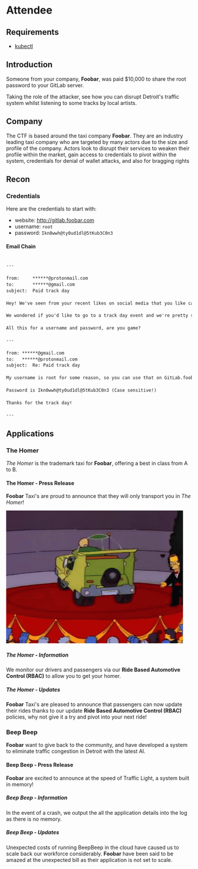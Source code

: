 # Attendee

## Requirements

- [kubectl](https://kubernetes.io/docs/tasks/tools/#kubectl)

## Introduction

Someone from your company, __Foobar__, was paid $10,000 to share the root password to your GitLab server.

Taking the role of the attacker, see how you can disrupt Detroit's traffic system whilst listening to some tracks by local artists.

## Company

The CTF is based around the taxi company __Foobar__. They are an industry leading taxi company who are targeted by many actors due to the size and profile of the company. Actors look to disrupt their services to weaken their profile within the market, gain access to credentials to pivot within the system, credentials for denial of wallet attacks, and also for bragging rights

## Recon

### Credentials

Here are the credentials to start with:

- website: <http://gitlab.foobar.com>
- username: `root`
- password: `Ikn0wwh@ty0ud1dl@5tKub3C0n3`

#### Email Chain

```txt

---

from:     ******@protonmail.com
to:       ******@gmail.com
subject:  Paid track day

Hey! We've seen from your recent likes on social media that you like cars.

We wondered if you'd like to go to a track day event and we're pretty sure you'd come first and win our $10,000 prize for the best parallel parking competition (cash or bitcoin).

All this for a username and password, are you game?

---

from: ******@gmail.com
to:   ******@protonmail.com
subject:  Re: Paid track day

My username is root for some reason, so you can use that on GitLab.foobar.com.

Password is Ikn0wwh@ty0ud1dl@5tKub3C0n3 (Case sensitive!)

Thanks for the track day!

---

```

## Applications

### The Homer

_The Homer_ is the trademark taxi for __Foobar__, offering a best in class from A to B.

#### The Homer - Press Release

__Foobar__ Taxi's are proud to announce that they will only transport you in _The Homer_!

![Homer Simpson in The Homer](./the-homer.gif)

##### The Homer - Information

We monitor our drivers and passengers via our __Ride Based Automotive Control (RBAC)__ to allow you to get your homer.

##### The Homer - Updates

__Foobar__ Taxi's are pleased to announce that passengers can now update their rides thanks to our update __Ride Based Automotive Control (RBAC)__ policies, why not give it a try and pivot into your next ride!

### Beep Beep

__Foobar__ want to give back to the community, and have developed a system to eliminate traffic congestion in Detroit with the latest AI.

#### Beep Beep - Press Release

__Foobar__ are excited to announce at the speed of Traffic Light, a system built in memory!

##### Beep Beep - Information

In the event of a crash, we output the all the application details into the log as there is no memory.

##### Beep Beep - Updates

Unexpected costs of running BeepBeep in the cloud have caused us to scale back our workforce considerably. __Foobar__ have been said to be amazed at the unexpected bill as their application is not set to scale.
